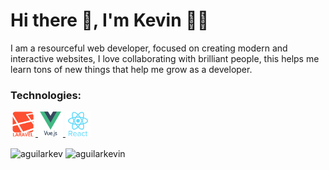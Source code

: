# Hi there 👋, I'm Kevin 👨‍💻 
<p >I am a resourceful web developer, focused on creating modern and interactive websites, I love collaborating with brilliant people, this helps me learn tons of new things that help me grow as a developer.</p>

<h3 align="left">Technologies:</h3>
<p align="left"> 
<a href="https://laravel.com/" target="_blank"> <img src="https://raw.githubusercontent.com/devicons/devicon/master/icons/laravel/laravel-plain-wordmark.svg" alt="laravel" width="40" height="40"/> </a> </a> <a href="https://vuejs.org/" target="_blank"> <img src="https://raw.githubusercontent.com/devicons/devicon/master/icons/vuejs/vuejs-original-wordmark.svg" alt="vuejs" width="40" height="40"/> </a> <a href="https://reactjs.org/" target="_blank"> <img src="https://raw.githubusercontent.com/devicons/devicon/master/icons/react/react-original-wordmark.svg" alt="react" width="40" height="40"/> </a>
</p>


<img align="center" src="https://github-readme-stats.vercel.app/api?username=aguilarkevin&show_icons=true&locale=en&theme=dark" alt="aguilarkev" /> <img align="center" src="https://github-readme-stats.vercel.app/api/top-langs?username=aguilarkevin&show_icons=true&locale=en&layout=compact&theme=dark" alt="aguilarkevin" />
